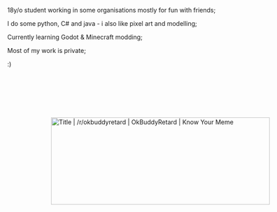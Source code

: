 18y/o student working in some organisations mostly for fun with friends;

I do some python, C# and java - i also like pixel art and modelling;

Currently learning Godot & Minecraft modding;

Most of my work is private;

:)


<img src="https://i.kym-cdn.com/photos/images/facebook/002/557/308/d8c.jpg" jsaction="load:XAeZkd;" jsname="HiaYvf" class="n3VNCb pT0Scc KAlRDb" role="" aria-label="" alt="Title | /r/okbuddyretard | OkBuddyRetard | Know Your Meme" data-noaft="1" style="width: 500px; height: 200px; margin: 100px;">
